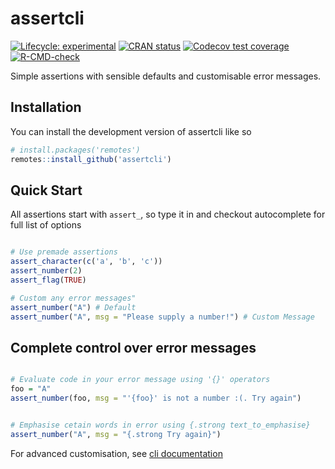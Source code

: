 
<!-- README.md is generated from README.Rmd. Please edit that file -->

# assertcli

<!-- badges: start -->

[![Lifecycle:
experimental](https://img.shields.io/badge/lifecycle-experimental-orange.svg)](https://lifecycle.r-lib.org/articles/stages.html#experimental)
[![CRAN
status](https://www.r-pkg.org/badges/version/assertcli)](https://CRAN.R-project.org/package=assertcli)
[![Codecov test
coverage](https://codecov.io/gh/selkamand/assertcli/branch/main/graph/badge.svg)](https://app.codecov.io/gh/selkamand/assertcli?branch=main)
[![R-CMD-check](https://github.com/selkamand/assertcli/actions/workflows/R-CMD-check.yaml/badge.svg)](https://github.com/selkamand/assertcli/actions/workflows/R-CMD-check.yaml)
<!-- badges: end -->

Simple assertions with sensible defaults and customisable error
messages.

## Installation

You can install the development version of assertcli like so

``` r
# install.packages('remotes')
remotes::install_github('assertcli')
```

## Quick Start

All assertions start with `assert_`, so type it in and checkout
autocomplete for full list of options

``` r

# Use premade assertions
assert_character(c('a', 'b', 'c'))
assert_number(2)
assert_flag(TRUE)

# Custom any error messages"
assert_number("A") # Default
assert_number("A", msg = "Please supply a number!") # Custom Message
```

## Complete control over error messages

``` r

# Evaluate code in your error message using '{}' operators
foo = "A"
assert_number(foo, msg = "'{foo}' is not a number :(. Try again")


# Emphasise cetain words in error using {.strong text_to_emphasise}
assert_number("A", msg = "{.strong Try again}")
```

For advanced customisation, see [cli
documentation](https://cli.r-lib.org/reference/inline-markup.html?q=.strong#classes)
